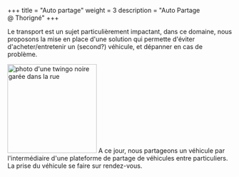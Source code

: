 +++
title = "Auto partage"
weight = 3
description = "Auto Partage @ Thorigné"
+++

Le transport est un sujet particulièrement impactant, dans ce domaine, nous
proposons la mise en place d'une solution qui permette d'éviter
d'acheter/entretenir un (second?) véhicule, et dépanner en cas de problème.

<!-- more -->
<img width="200px" src="/IMG_3267_mini.jpeg" alt="photo d'une twingo noire garée dans la rue" style=""/>
A ce jour, nous partageons un véhicule par l'intermédiaire d'une plateforme
de partage de véhicules entre particuliers.  La prise du véhicule se faire
sur rendez-vous.
